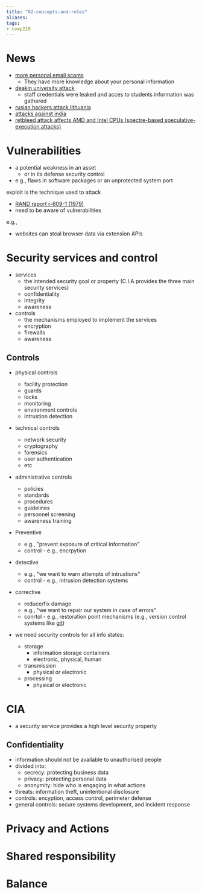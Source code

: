 ```yaml
---
title: "02-concepts-and-roles"
aliases: 
tags: 
- comp210
---
```


# News
- [more personal email scams](https://theconversation.com/email-scams-are-getting-more-personal-they-even-fool-cybersecurity-experts-186009)
	- They have more knowledge about your personal information
- [deakin university attack](https://australiancybersecuritymagazine.com.au/up-to-10000-students-targeted-in-deakin-university-cyberattack/)
	- staff credentials were leaked and acces to students information was gathered
- [rusian hackers attack lithuania](https://www.reuters.com/world/europe/russian-hacker-group-says-cyber-attacks-continue-lithuania-2022-06-28/)
- [attacks against india](https://www.indiatoday.in/india/story/prophet-row-international-hackers-cyber-attacks-india-nupur-sharma-remark-1961941-2022-06-13)
- [retbleed attack affects AMD and Intel CPUs (spectre-based speculative-execution attacks)](https://thehackernews.com/2022/07/new-retbleed-speculative-execution.html)

# Vulnerabilities
- a potential weakness in an asset
	- or in its defense security control
- e.g., flaws in software packages or an unprotected system port

exploit is the technique used to attack

- [RAND report r-609-1 (1979)](https://i.imgur.com/GEVLIq1.png)
- need to be aware of vulnerabilities

e.g.,
- websites can steal browser data via extension APIs

# Security services and control
- services
	- the intended security goal or property (C.I.A provides the three main security services)
	- confidentiality
	- integrity
	- awareness
- controls
	- the mechanisms employed to implement the services
	- encryption
	- firewalls
	- awareness

## Controls
- physical controls
	- facility protection
	- guards
	- locks
	- monitoring
	- environment controls
	- intrustion detection
- technical controls
	- network security
	- cryptography
	- forensics
	- user authentication
	- etc
- administrative controls
	- policies
	- standards
	- procedures
	- guidelines
	- personnel screening
	- awareness training

- Preventive 
	- e.g., "prevent exposure of critical information"
	- control - e.g., encrpytion
- detective
	- e.g., "we want to warn attempts of intrustions"
	- control - e.g., intrusion detection systems
- corrective
	- reduce/fix damage
	- e.g., "we want to repair our system in case of errors"
	- conrtol - e.g., restoration point mechanisms (e.g., version control systems like [git](notes/git.md))

- we need security controls for all info states:
	- storage
		- information storage containers
		- electronic, physical, human
	- transmission
		- physical or electronic
	- processing
		- physical or electronic

# CIA
- a security service provides a high level security property

## Confidentiality
- information should not be available to unauthorised people
- divided into:
	- secrecy: protecting business data
	- privacy: protecting personal data
	- anonymity: hide who is engaging in what actions
- threats: information theft, unintentional disclosure
- controls: encyption, access control, perimeter defense
- general controls: secure systems development, and incident response

# Privacy and Actions

# Shared responsibility

# Balance



